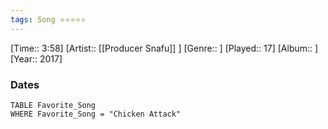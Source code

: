 ```yaml
---
tags: Song ⭐⭐⭐⭐⭐ 
---
```

[Time:: 3:58]
[Artist:: [[Producer Snafu]] ]
[Genre:: ]
[Played:: 17]
[Album:: ]
[Year:: 2017]
### Dates
````dataview
TABLE Favorite_Song
WHERE Favorite_Song = "Chicken Attack"
````
